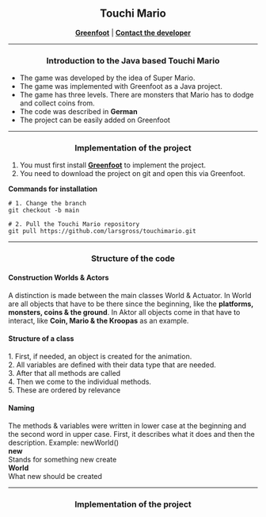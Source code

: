 <div align="center">
<br>
  <h2>Touchi Mario</h2>
    </a>

[**Greenfoot**](https://www.greenfoot.org/door) | [**Contact the developer**](mailto:lars.gross@edu.tbz.ch)

 <hr>
<h3>
Introduction to the Java based Touchi Mario
</h3>

</div>

- The game was developed by the idea of Super Mario. 
- The game was implemented with Greenfoot as a Java project.
- The game has three levels. There are monsters that Mario has to dodge and collect coins from.
- The code was described in **German**
- The project can be easily added on Greenfoot

<hr>

<div align="center">

  <h3>
  Implementation of the project  
  </h3>

</div>

1. You must first install [**Greenfoot**](https://www.greenfoot.org/door) to implement the project.
2. You need to download the project on git and open this via Greenfoot.

**Commands for installation**
```
# 1. Change the branch
git checkout -b main

# 2. Pull the Touchi Mario repository
git pull https://github.com/larsgross/touchimario.git

```

<hr>

<div align="center">

  <h3>
  Structure of the code
  </h3>

</div>

<h4>
Construction Worlds & Actors 
</h4>
A distinction is made between the main classes World & Actuator. In World are all objects that have to be there since the beginning, like the <strong>platforms, monsters, coins & the ground</strong>. In Aktor all objects come in that have to interact, like <strong>Coin, Mario & the Kroopas</strong> as an example.

<h4>
Structure of a class
</h4>
1. First, if needed, an object is created for the animation. <br>
2. All variables are defined with their data type that are needed. <br>
3. After that all methods are called <br>
4. Then we come to the individual methods.  <br>
5. These are ordered by relevance

<h4>
Naming
</h4>
The methods & variables were written in lower case at the beginning and the second word in upper case. First, it describes what it does and then the description. 
Example: newWorld() 

<br>

<b>
new 
</b>
<br>
Stands for something new create
<br>
<b>
World
</b>
<br>
What new should be created

<hr>

<div align="center">

  <h3>
  Implementation of the project  
  </h3>

</div>
